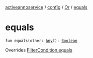 [activeannoservice](../../index.md) / [config](../index.md) / [Or](index.md) / [equals](./equals.md)

# equals

`fun equals(other: `[`Any`](https://kotlinlang.org/api/latest/jvm/stdlib/kotlin/-any/index.html)`?): `[`Boolean`](https://kotlinlang.org/api/latest/jvm/stdlib/kotlin/-boolean/index.html)

Overrides [FilterCondition.equals](../-filter-condition/equals.md)

